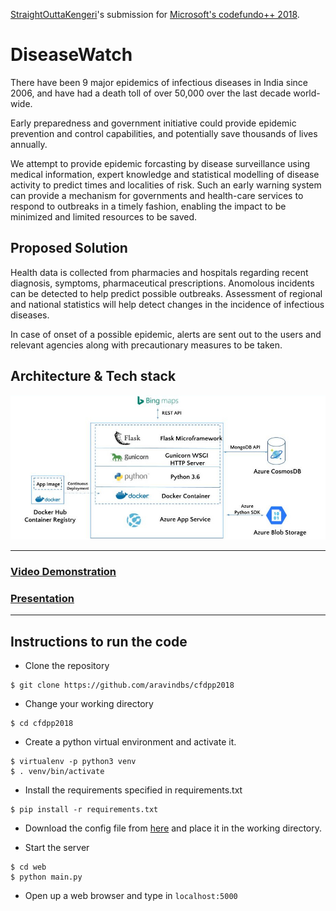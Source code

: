 [StraightOuttaKengeri](https://twitter.com/SoKengeri)'s submission for [Microsoft's codefundo++ 2018](http://www.codefundo.io/).

# DiseaseWatch 

There have been 9 major epidemics of infectious diseases in India since 2006, and have had a death toll of over 50,000 over the last decade world-
wide.

Early preparedness and government initiative could provide epidemic prevention and control capabilities, and potentially save thousands of lives annually.

We attempt to provide epidemic forcasting by disease surveillance using medical information, expert knowledge and statistical modelling of disease activity to predict times and localities of risk. Such an early warning system can provide a mechanism for governments and health-care services to respond to outbreaks in a timely fashion, enabling the impact to be minimized and limited resources to be saved.

## Proposed Solution 

Health data is collected from pharmacies and hospitals regarding recent diagnosis, symptoms, pharmaceutical prescriptions. Anomolous incidents can be detected to help predict possible outbreaks.
Assessment of regional and national statistics will help detect changes in the incidence of infectious diseases.

In case of onset of a possible epidemic, alerts are sent out to the users and relevant agencies along with precautionary measures to be taken.


## Architecture & Tech stack 
![Architecure](https://github.com/aravindbs/cfdpp2018/blob/master/docs/img/architecture.jpg)

---
### [Video Demonstration](https://youtu.be/xOkbK5FE-44)

### [Presentation](https://github.com/aravindbs/cfdpp2018/blob/master/docs/presentation/DiseaseWatch.pdf)

---
## Instructions to run the code 

- Clone the repository 
```
$ git clone https://github.com/aravindbs/cfdpp2018
```
- Change your working directory
```
$ cd cfdpp2018
```
- Create a python virtual environment and activate it.
```
$ virtualenv -p python3 venv
$ . venv/bin/activate 
```
- Install the requirements specified in requirements.txt
```
$ pip install -r requirements.txt 
```
- Download the config file from [here](https://drive.google.com/file/d/1HVrXfXcR-E7o-haZsGN-LOWq_660q9yL/view) and place it in the working directory. 

- Start the server
```
$ cd web
$ python main.py
```
- Open up a web browser and type in ```localhost:5000```

